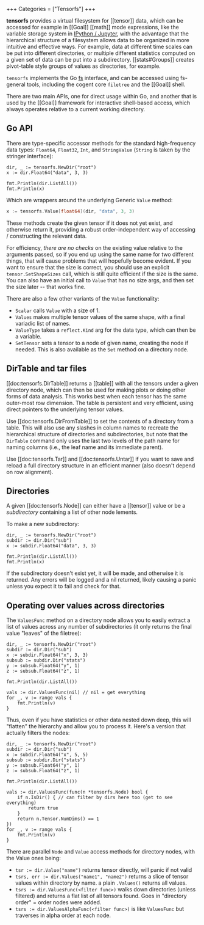 +++
Categories = ["Tensorfs"]
+++

**tensorfs** provides a virtual filesystem for [[tensor]] data, which can be accessed for example in [[Goal]] [[math]] mode expressions, like the variable storage system in [IPython / Jupyter](https://ipython.readthedocs.io/en/stable/interactive/tutorial.html), with the advantage that the hierarchical structure of a filesystem allows data to be organized in more intuitive and effective ways. For example, data at different time scales can be put into different directories, or multiple different statistics computed on a given set of data can be put into a subdirectory. [[stats#Groups]] creates pivot-table style groups of values as directories, for example.

`tensorfs` implements the Go [fs](https://pkg.go.dev/io/fs) interface, and can be accessed using fs-general tools, including the cogent core `filetree` and the [[Goal]] shell. 

There are two main APIs, one for direct usage within Go, and another that is used by the [[Goal]] framework for interactive shell-based access, which always operates relative to a current working directory.

## Go API

There are type-specific accessor methods for the standard high-frequency data types: `Float64`, `Float32`, `Int`, and `StringValue` (`String` is taken by the stringer interface):

```Goal
dir, _ := tensorfs.NewDir("root")
x := dir.Float64("data", 3, 3)

fmt.Println(dir.ListAll())
fmt.Println(x)
```

Which are wrappers around the underlying Generic `Value` method:

```go
x := tensorfs.Value[float64](dir, "data", 3, 3)
```

These methods create the given tensor if it does not yet exist, and otherwise return it, providing a robust order-independent way of accessing / constructing the relevant data.

For efficiency, _there are no checks_ on the existing value relative to the arguments passed, so if you end up using the same name for two different things, that will cause problems that will hopefully become evident. If you want to ensure that the size is correct, you should use an explicit `tensor.SetShapeSizes` call, which is still quite efficient if the size is the same. You can also have an initial call to `Value` that has no size args, and then set the size later -- that works fine.

There are also a few other variants of the `Value` functionality:
* `Scalar` calls `Value` with a size of 1.
* `Values` makes multiple tensor values of the same shape, with a final variadic list of names.
* `ValueType` takes a `reflect.Kind` arg for the data type, which can then be a variable.
* `SetTensor` sets a tensor to a node of given name, creating the node if needed. This is also available as the `Set` method on a directory node.

## DirTable and tar files

[[doc:tensorfs.DirTable]] returns a [[table]] with all the tensors under a given directory node, which can then be used for making plots or doing other forms of data analysis. This works best when each tensor has the same outer-most row dimension. The table is persistent and very efficient, using direct pointers to the underlying tensor values.

Use [[doc:tensorfs.DirFromTable]] to set the contents of a directory from a table. This will also use any slashes in column names to recreate the hierarchical structure of directories and subdirectories, but note that the `DirTable` command only uses the last two levels of the path name for naming columns (i.e., the leaf name and its immediate parent).

Use [[doc:tensorfs.Tar]] and [[doc:tensorfs.Untar]] if you want to save and reload a full directory structure in an efficient manner (also doesn't depend on row alignment).

## Directories

A given [[doc:tensorfs.Node]] can either have a [[tensor]] value or be a _subdirectory_ containing a list of other node lements.

To make a new subdirectory:

```Goal
dir, _ := tensorfs.NewDir("root")
subdir := dir.Dir("sub")
x := subdir.Float64("data", 3, 3)

fmt.Println(dir.ListAll())
fmt.Println(x)
```

If the subdirectory doesn't exist yet, it will be made, and otherwise it is returned. Any errors will be logged and a nil returned, likely causing a panic unless you expect it to fail and check for that.

## Operating over values across directories

The `ValuesFunc` method on a directory node allows you to easily extract a list of values across any number of subdirectories (it only returns the final value "leaves" of the filetree):

```Goal
dir, _ := tensorfs.NewDir("root")
subdir := dir.Dir("sub")
x := subdir.Float64("x", 3, 3)
subsub := subdir.Dir("stats")
y := subsub.Float64("y", 1)
z := subsub.Float64("z", 1)

fmt.Println(dir.ListAll())

vals := dir.ValuesFunc(nil) // nil = get everything
for _, v := range vals {
	fmt.Println(v)
}
```

Thus, even if you have statistics or other data nested down deep, this will "flatten" the hierarchy and allow you to process it. Here's a version that actually filters the nodes:

```Goal
dir, _ := tensorfs.NewDir("root")
subdir := dir.Dir("sub")
x := subdir.Float64("x", 5, 5)
subsub := subdir.Dir("stats")
y := subsub.Float64("y", 1)
z := subsub.Float64("z", 1)

fmt.Println(dir.ListAll())

vals := dir.ValuesFunc(func(n *tensorfs.Node) bool {
    if n.IsDir() { // can filter by dirs here too (get to see everything)
        return true
    }
    return n.Tensor.NumDims() == 1
})
for _, v := range vals {
	fmt.Println(v)
}
```

There are parallel `Node` and `Value` access methods for directory nodes, with the Value ones being:

* `tsr := dir.Value("name")` returns tensor directly, will panic if not valid
* `tsrs, err := dir.Values("name1", "name2")` returns a slice of tensor values within directory by name. a plain `.Values()` returns all values.
* `tsrs := dir.ValuesFunc(<filter func>)` walks down directories (unless filtered) and returns a flat list of all tensors found. Goes in "directory order" = order nodes were added.
* `tsrs := dir.ValuesAlphaFunc(<filter func>)` is like `ValuesFunc` but traverses in alpha order at each node.

## 
